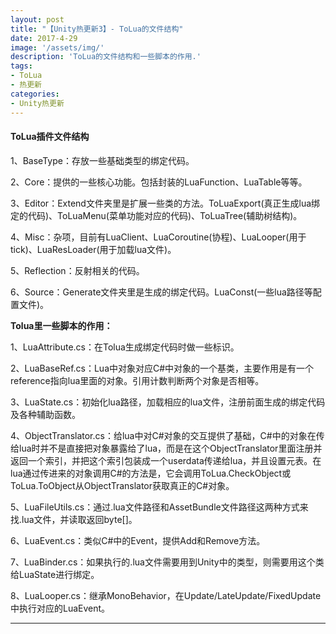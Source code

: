 ```yaml
---
layout: post
title: "【Unity热更新3】- ToLua的文件结构"
date: 2017-4-29
image: '/assets/img/'
description: 'ToLua的文件结构和一些脚本的作用.'
tags:
- ToLua
- 热更新
categories:
- Unity热更新 
---
```


#### ToLua插件文件结构

1、BaseType：存放一些基础类型的绑定代码。

2、Core：提供的一些核心功能。包括封装的LuaFunction、LuaTable等等。

3、Editor：Extend文件夹里是扩展一些类的方法。ToLuaExport(真正生成lua绑定的代码)、ToLuaMenu(菜单功能对应的代码)、ToLuaTree(辅助树结构)。

4、Misc：杂项，目前有LuaClient、LuaCoroutine(协程)、LuaLooper(用于tick)、LuaResLoader(用于加载lua文件)。

5、Reflection：反射相关的代码。

6、Source：Generate文件夹里是生成的绑定代码。LuaConst(一些lua路径等配置文件)。

**Tolua里一些脚本的作用：**

1、LuaAttribute.cs：在Tolua生成绑定代码时做一些标识。

2、LuaBaseRef.cs：Lua中对象对应C#中对象的一个基类，主要作用是有一个reference指向lua里面的对象。引用计数判断两个对象是否相等。

3、LuaState.cs：初始化lua路径，加载相应的lua文件，注册前面生成的绑定代码及各种辅助函数。

4、ObjectTranslator.cs：给lua中对C#对象的交互提供了基础，C#中的对象在传给lua时并不是直接把对象暴露给了lua，而是在这个ObjectTranslator里面注册并返回一个索引，并把这个索引包装成一个userdata传递给lua，并且设置元表。在lua通过传进来的对象调用C#的方法是，它会调用ToLua.CheckObject或ToLua.ToObject从ObjectTranslator获取真正的C#对象。

5、LuaFileUtils.cs：通过.lua文件路径和AssetBundle文件路径这两种方式来找.lua文件，并读取返回byte[]。

6、LuaEvent.cs：类似C#中的Event，提供Add和Remove方法。

7、LuaBinder.cs：如果执行的.lua文件需要用到Unity中的类型，则需要用这个类给LuaState进行绑定。

8、LuaLooper.cs：继承MonoBehavior，在Update/LateUpdate/FixedUpdate中执行对应的LuaEvent。

---

